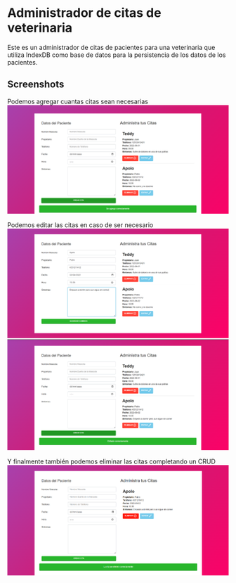 # Administrador de citas de veterinaria
Este es un administrador de citas de pacientes para una veterinaria que utiliza IndexDB como base de datos para la persistencia de los datos de los pacientes.

## Screenshots
Podemos agregar cuantas citas sean necesarias 
![Agregando Citas](./screenshots/Screenshot-2.png)

Podemos editar las citas en caso de ser necesario 
![editando cita](./screenshots/Screenshot-3.png)
![guardando cita editada](./screenshots/Screenshot-4.png)

Y finalmente también podemos eliminar las citas completando un CRUD
![Eliminando una cita](./screenshots/Screenshot-5.png)
